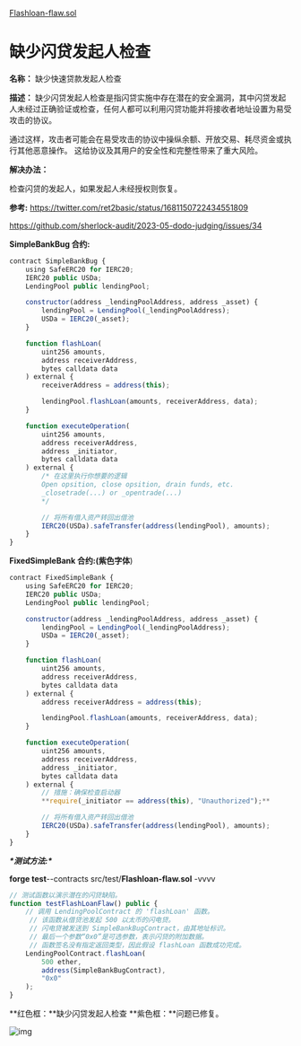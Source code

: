 [Flashloan-flaw.sol](https://github.com/SunWeb3Sec/DeFiVulnLabs/blob/main/src/test/Flashloan-flaw.sol)

# 缺少闪贷发起人检查

**名称：** 缺少快速贷款发起人检查

**描述：** 缺少闪贷发起人检查是指闪贷实施中存在潜在的安全漏洞，其中闪贷发起人未经过正确验证或检查，任何人都可以利用闪贷功能并将接收者地址设置为易受攻击的协议。

通过这样，攻击者可能会在易受攻击的协议中操纵余额、开放交易、耗尽资金或执行其他恶意操作。 这给协议及其用户的安全性和完整性带来了重大风险。

**解决办法：**

检查闪贷的发起人，如果发起人未经授权则恢复。

**参考:** https://twitter.com/ret2basic/status/1681150722434551809

https://github.com/sherlock-audit/2023-05-dodo-judging/issues/34

**SimpleBankBug 合约:**

```jsx
contract SimpleBankBug {
    using SafeERC20 for IERC20;
    IERC20 public USDa;
    LendingPool public lendingPool;

    constructor(address _lendingPoolAddress, address _asset) {
        lendingPool = LendingPool(_lendingPoolAddress);
        USDa = IERC20(_asset);
    }

    function flashLoan(
        uint256 amounts,
        address receiverAddress,
        bytes calldata data
    ) external {
        receiverAddress = address(this);

        lendingPool.flashLoan(amounts, receiverAddress, data);
    }

    function executeOperation(
        uint256 amounts,
        address receiverAddress,
        address _initiator,
        bytes calldata data
    ) external {
        /* 在这里执行你想要的逻辑
        Open opsition, close opsition, drain funds, etc.
        _closetrade(...) or _opentrade(...)
        */

        // 将所有借入资产转回出借池
        IERC20(USDa).safeTransfer(address(lendingPool), amounts);
    }
}
```

**FixedSimpleBank 合约:(紫色字体**)

```jsx
contract FixedSimpleBank {
    using SafeERC20 for IERC20;
    IERC20 public USDa;
    LendingPool public lendingPool;

    constructor(address _lendingPoolAddress, address _asset) {
        lendingPool = LendingPool(_lendingPoolAddress);
        USDa = IERC20(_asset);
    }

    function flashLoan(
        uint256 amounts,
        address receiverAddress,
        bytes calldata data
    ) external {
        address receiverAddress = address(this);

        lendingPool.flashLoan(amounts, receiverAddress, data);
    }

    function executeOperation(
        uint256 amounts,
        address receiverAddress,
        address _initiator,
        bytes calldata data
    ) external {
        // 措施：确保检查启动器
        **require(_initiator == address(this), "Unauthorized");** 

        // 将所有借入资产转回出借池
        IERC20(USDa).safeTransfer(address(lendingPool), amounts);
    }
}
```

***\*测试方法:\****

**forge test**--contracts src/test/**Flashloan-flaw.sol** -vvvv

```jsx
// 测试函数以演示潜在的闪贷缺陷。
function testFlashLoanFlaw() public {
    // 调用 LendingPoolContract 的 'flashLoan' 函数。
     // 该函数从借贷池发起 500 以太币的闪电贷。
     // 闪电贷被发送到 SimpleBankBugContract，由其地址标识。
     // 最后一个参数“0x0”是可选参数，表示闪贷的附加数据。
     // 函数签名没有指定返回类型，因此假设 flashLoan 函数成功完成。
    LendingPoolContract.flashLoan(
        500 ether,
        address(SimpleBankBugContract),
        "0x0"
    );
}
```

**红色框：**缺少闪贷发起人检查 **紫色框：**问题已修复。

![img](https://web3sec.notion.site/image/https%3A%2F%2Fs3-us-west-2.amazonaws.com%2Fsecure.notion-static.com%2F5a43db2c-b6b1-44de-9ce2-df8ac05b0a41%2FF1SgN3KagAQq4yX.jpeg?table=block&id=5eed3d6d-98ab-422c-bbc8-4562aebcb5ce&spaceId=369b5001-5511-4fe6-a099-48af1d841f20&width=2000&userId=&cache=v2)